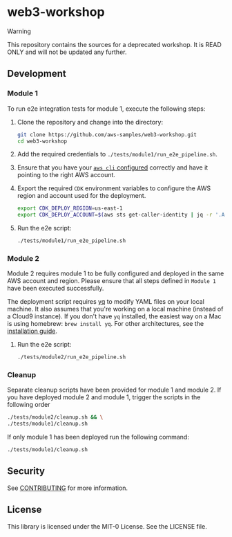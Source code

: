 # web3-workshop

> [!WARNING]
> This repository contains the sources for a deprecated workshop. It is READ ONLY and will not be updated any further.

## Development

### Module 1
To run e2e integration tests for module 1, execute the following steps:

1. Clone the repository and change into the directory:
   ```sh
   git clone https://github.com/aws-samples/web3-workshop.git
   cd web3-workshop
   ```

2. Add the required credentials to `./tests/module1/run_e2e_pipeline.sh`.

3. Ensure that you have your [`aws cli` configured](https://docs.aws.amazon.com/cli/latest/userguide/cli-configure-files.html) correctly and have it pointing to the right AWS account.

4. Export the required `CDK` environment variables to configure the AWS region and account used for the deployment.
   ```sh
   export CDK_DEPLOY_REGION=us-east-1
   export CDK_DEPLOY_ACCOUNT=$(aws sts get-caller-identity | jq -r '.Account')
   ```

5. Run the e2e script:
   ```sh
   ./tests/module1/run_e2e_pipeline.sh
   ```

### Module 2
Module 2 requires module 1 to be fully configured and deployed in the same AWS account and region. Please ensure that all steps defined in `Module 1` have been executed successfully.

The deployment script requires [yq](https://github.com/mikefarah/yq) to modify YAML files on your local machine. It also assumes that you're working on a local machine (instead of a Cloud9 instance). If you don't have `yq` installed, the easiest way on a Mac is using homebrew: `brew install yq`. For other architectures, see the [installation guide](https://github.com/mikefarah/yq/#install).

1. Run the e2e script:
   ```sh
   ./tests/module2/run_e2e_pipeline.sh
   ```

### Cleanup
Separate cleanup scripts have been provided for module 1 and module 2.
If you have deployed module 2 and module 1, trigger the scripts in the following order
```sh
./tests/module2/cleanup.sh && \
./tests/module1/cleanup.sh
```

If only module 1 has been deployed run the following command:
```sh
./tests/module1/cleanup.sh
```

## Security

See [CONTRIBUTING](CONTRIBUTING.md#security-issue-notifications) for more information.

## License

This library is licensed under the MIT-0 License. See the LICENSE file.
